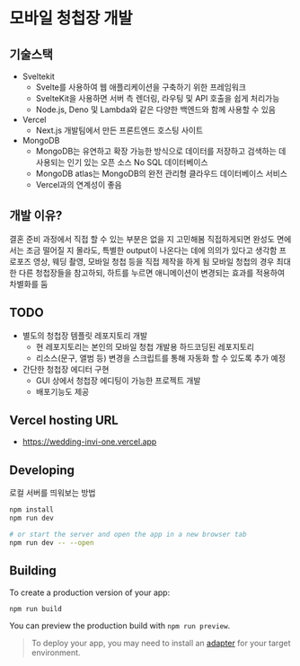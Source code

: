 # 모바일 청첩장 개발

## 기술스택

- Sveltekit
  - Svelte를 사용하여 웹 애플리케이션을 구축하기 위한 프레임워크
  - SvelteKit을 사용하면 서버 측 렌더링, 라우팅 및 API 호출을 쉽게 처리가능
  - Node.js, Deno 및 Lambda와 같은 다양한 백엔드와 함께 사용할 수 있음
- Vercel
  - Next.js 개발팀에서 만든 프론트엔드 호스팅 사이트
- MongoDB
  - MongoDB는 유연하고 확장 가능한 방식으로 데이터를 저장하고 검색하는 데 사용되는 인기 있는 오픈 소스 No SQL 데이터베이스
  - MongoDB atlas는 MongoDB의 완전 관리형 클라우드 데이터베이스 서비스
  - Vercel과의 연계성이 좋음

## 개발 이유?

결혼 준비 과정에서 직접 할 수 있는 부분은 없을 지 고민해봄
직접하게되면 완성도 면에서는 조금 떨어질 지 몰라도, 특별한 output이 나온다는 데에 의의가 있다고 생각함
프로포즈 영상, 웨딩 촬영, 모바일 청첩 등을 직접 제작을 하게 됨
모바일 청첩의 경우 최대한 다른 청첩장들을 참고하되, 하트를 누르면 애니메이션이 변경되는 효과를 적용하여 차별화를 둠

## TODO

- 별도의 청첩장 템플릿 레포지토리 개발
  - 현 레포지토리는 본인의 모바일 청첩 개발용 하드코딩된 레포지토리
  - 리소스(문구, 앨범 등) 변경을 스크립트를 통해 자동화 할 수 있도록 추가 예정
- 간단한 청첩장 에디터 구현
  - GUI 상에서 청첩장 에디팅이 가능한 프로젝트 개발
  - 배포기능도 제공

## Vercel hosting URL

- https://wedding-invi-one.vercel.app

## Developing

로컬 서버를 띄워보는 방법

```bash
npm install
npm run dev

# or start the server and open the app in a new browser tab
npm run dev -- --open
```

## Building

To create a production version of your app:

```bash
npm run build
```

You can preview the production build with `npm run preview`.

> To deploy your app, you may need to install an [adapter](https://kit.svelte.dev/docs/adapters) for your target environment.
